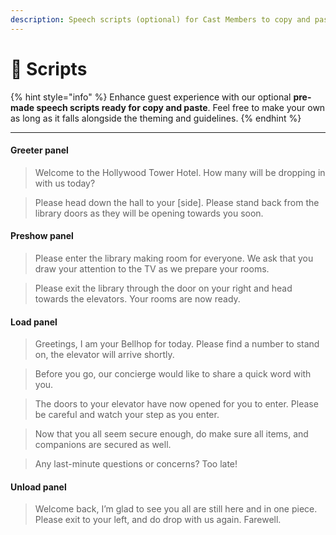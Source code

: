 ```yaml
---
description: Speech scripts (optional) for Cast Members to copy and paste
---
```


# 📘 Scripts

{% hint style="info" %}
Enhance guest experience with our optional **pre-made speech scripts ready for copy and paste**. Feel free to make your own as long as it falls alongside the theming and guidelines.
{% endhint %}

***

#### Greeter panel

> Welcome to the Hollywood Tower Hotel. How many will be dropping in with us today?

> Please head down the hall to your \[side]. Please stand back from the library doors as they will be opening towards you soon.

#### Preshow panel

> Please enter the library making room for everyone. We ask that you draw your attention to the TV as we prepare your rooms.

> Please exit the library through the door on your right and head towards the elevators. Your rooms are now ready.

#### Load panel

> Greetings, I am your Bellhop for today. Please find a number to stand on, the elevator will arrive shortly.

> Before you go, our concierge would like to share a quick word with you.

> The doors to your elevator have now opened for you to enter. Please be careful and watch your step as you enter.

> Now that you all seem secure enough, do make sure all items, and companions are secured as well.

> Any last-minute questions or concerns? Too late!

#### Unload panel

> Welcome back, I’m glad to see you all are still here and in one piece. Please exit to your left, and do drop with us again. Farewell.
